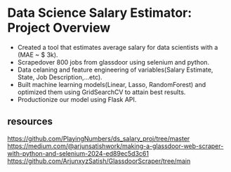 # Data Science Salary Estimator: Project Overview
* Created a tool that estimates average salary for data scientists with a (MAE ~ $ 3k).
* Scrapedover 800 jobs from glassdoor using selenium and python.
* Data celaning and feature engineering of variables(Salary Estimate, State, Job Description,...etc).
* Built machine learning models(Linear, Lasso, RandomForest) and optimized them using GridSearchCV to attain best results.
* Productionize our model using Flask API.

## resources
https://github.com/PlayingNumbers/ds_salary_proj/tree/master
https://medium.com/@arjunsatishwork/making-a-glassdoor-web-scraper-with-python-and-selenium-2024-ed89ec5d3c61
https://github.com/ArjunxyzSatish/GlassdoorScraper/tree/main
